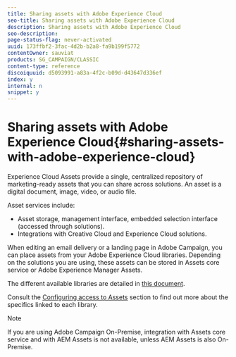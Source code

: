 ```yaml
---
title: Sharing assets with Adobe Experience Cloud
seo-title: Sharing assets with Adobe Experience Cloud
description: Sharing assets with Adobe Experience Cloud
seo-description: 
page-status-flag: never-activated
uuid: 173ffbf2-3fac-4d2b-b2a8-fa9b199f5772
contentOwner: sauviat
products: SG_CAMPAIGN/CLASSIC
content-type: reference
discoiquuid: d5093991-a83a-4f2c-b09d-d43647d336ef
index: y
internal: n
snippet: y
---
```


# Sharing assets with Adobe Experience Cloud{#sharing-assets-with-adobe-experience-cloud}

Experience Cloud Assets provide a single, centralized repository of marketing-ready assets that you can share across solutions. An asset is a digital document, image, video, or audio file.

Asset services include:

* Asset storage, management interface, embedded selection interface (accessed through solutions).
* Integrations with Creative Cloud and Experience Cloud solutions.

When editing an email delivery or a landing page in Adobe Campaign, you can place assets from your Adobe Experience Cloud libraries. Depending on the solutions you are using, these assets can be stored in Assets core service or Adobe Experience Manager Assets.

The different available libraries are detailed in [this document](https://marketing.adobe.com/resources/help/en_US/mcloud/experience-cloud-assets.html).

Consult the [Configuring access to Assets](../../integrations/using/configuring-access-to-assets.md) section to find out more about the specifics linked to each library.

>[!NOTE]
>
>If you are using Adobe Campaign On-Premise, integration with Assets core service and with AEM Assets is not available, unless AEM Assets is also On-Premise.

